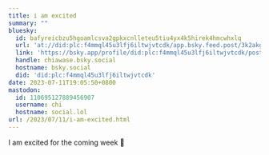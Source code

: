 ```yaml
---
title: i am excited
summary: ""
bluesky:
  id: bafyreicbzu5hgoamlcsva2gpkxcnlleteu5tiu4yx4k5hirek4hmcwhxlq
  url: 'at://did:plc:f4mmql45u3lfj6iltwjvtcdk/app.bsky.feed.post/3k2akg7od732o'
  link: 'https://bsky.app/profile/did:plc:f4mmql45u3lfj6iltwjvtcdk/post/3k2akg7od732o'
  handle: chiawase.bsky.social
  hostname: bsky.social
  did: 'did:plc:f4mmql45u3lfj6iltwjvtcdk'
date: 2023-07-11T19:05:50+0800
mastodon:
  id: 110695127889456907
  username: chi
  hostname: social.lol
url: /2023/07/11/i-am-excited.html
---
```


I am excited for the coming week 🥰
